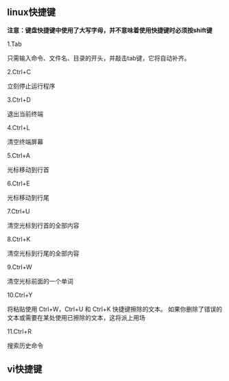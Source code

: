 ## linux快捷键

**注意：键盘快捷键中使用了大写字母，并不意味着使用快捷键时必须按shift键**

1.Tab

只需输入命令、文件名、目录的开头，并敲击tab键，它将自动补齐。

2.Ctrl+C

立刻停止运行程序

3.Ctrl+D

退出当前终端

4.Ctrl+L

清空终端屏幕

5.Ctrl+A

光标移动到行首

6.Ctrl+E

光标移动到行尾

7.Ctrl+U

清空光标到行首的全部内容

8.Ctrl+K

清空光标到行尾的全部内容

9.Ctrl+W

清空光标前面的一个单词

10.Ctrl+Y

将粘贴使用 Ctrl+W，Ctrl+U 和 Ctrl+K 快捷键擦除的文本。 如果你删除了错误的文本或需要在某处使用已擦除的文本，这将派上用场

11.Ctrl+R

搜索历史命令

## vi快捷键

